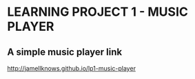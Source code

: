 # LEARNING PROJECT 1 - MUSIC PLAYER 


## A simple music player link 

http://jamellknows.github.io/lp1-music-player